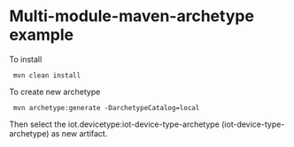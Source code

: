 # Multi-module-maven-archetype example

To install 

     mvn clean install
     
To create new archetype 

     mvn archetype:generate -DarchetypeCatalog=local
     
Then select the iot.devicetype:iot-device-type-archetype (iot-device-type-archetype) as new artifact.

     

